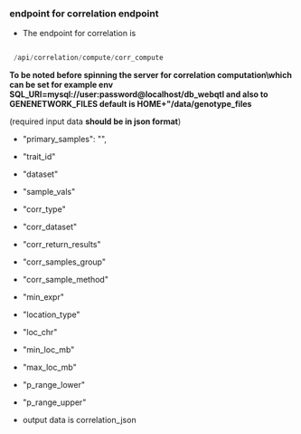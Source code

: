 ###  endpoint for correlation endpoint

- The endpoint for correlation is 
```python

 /api/correlation/compute/corr_compute
```


**To  be noted before  spinning the server for correlation computation\which can be set for example env 
SQL_URI=mysql://user:password@localhost/db_webqtl and also to GENENETWORK_FILES default is HOME+"/data/genotype_files**

(required  input data **should be in json format**)
- "primary_samples": "",
- "trait_id"
- "dataset"
- "sample_vals"
- "corr_type"
- "corr_dataset"
- "corr_return_results"
- "corr_samples_group"
- "corr_sample_method"
- "min_expr"
- "location_type"
- "loc_chr"
- "min_loc_mb"
- "max_loc_mb"
- "p_range_lower"
- "p_range_upper"


- output data is correlation_json 

